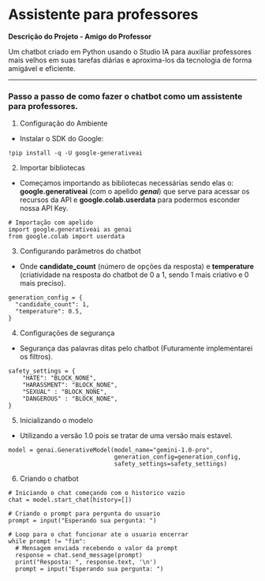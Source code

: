 # Assistente para professores

**Descrição do Projeto - Amigo do Professor**

Um chatbot criado em Python usando o Studio IA para auxiliar professores mais velhos em suas tarefas diárias e aproxima-los da tecnologia de forma amigável e eficiente.

---

### Passo a passo de como fazer o chatbot como um assistente para professores.

1. Configuração do Ambiente

- Instalar o SDK do Google:

```
!pip install -q -U google-generativeai
```

2. Importar bibliotecas

- Começamos importando as bibliotecas necessárias sendo elas o: **google.generativeai** (com o apelido **_genai_**) que serve para acessar os recursos da API e **google.colab.userdata** para podermos esconder nossa API Key.

```
# Importação com apelido
import google.generativeai as genai
from google.colab import userdata
```

3. Configurando parâmetros do chatbot

- Onde **candidate_count** (número de opções da resposta) e **temperature** (criatividade na resposta do chatbot de 0 a 1, sendo 1 mais criativo e 0 mais preciso).

```
generation_config = {
  "candidate_count": 1,
  "temperature": 0.5,
}
```

4. Configurações de segurança

- Segurança das palavras ditas pelo chatbot (Futuramente implementarei os filtros).

```
safety_settings = {
    "HATE": "BLOCK_NONE",
    "HARASSMENT": "BLOCK_NONE",
    "SEXUAL" : "BLOCK_NONE",
    "DANGEROUS" : "BLOCK_NONE",
}
```

5. Inicializando o modelo

- Utilizando a versão 1.0 pois se tratar de uma versão mais estavel.

```
model = genai.GenerativeModel(model_name="gemini-1.0-pro",
                              generation_config=generation_config,
                              safety_settings=safety_settings)
```

6. Criando o chatbot

```
# Iniciando o chat começando com o historico vazio
chat = model.start_chat(history=[])

# Criando o prompt para pergunta do usuario
prompt = input("Esperando sua pergunta: ")

# Loop para o chat funcionar ate o usuario encerrar
while prompt != "fim":
  # Mensagem enviada recebendo o valor da prompt
  response = chat.send_message(prompt)
  print("Resposta: ", response.text, '\n')
  prompt = input("Esperando sua pergunta: ")
```
